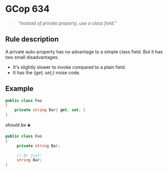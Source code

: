 ﻿# GCop 634

> *"Instead of private property, use a class field."*

## Rule description

A private auto-property has no advantage to a simple class field. But it has two small disadvantages:
- It's slightly slower to invoke compared to a plain field.
- It has the *{get; set;}* noise code.

## Example

```csharp
public class Foo
{
    private string Bar{ get; set; }
}
```

*should be* 🡻
```csharp
public class Foo
{
     private string Bar;
     
     // Or just:
     string Bar;
}
```
